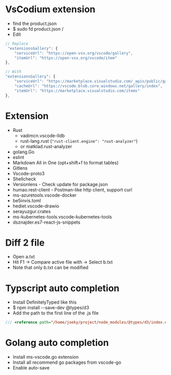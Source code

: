 VsCodium extension
=====
* find the product.json
* $ sudo fd product.json /
* Edit
```js
// Replace
 "extensionsGallery": {
    "serviceUrl": "https://open-vsx.org/vscode/gallery",
    "itemUrl": "https://open-vsx.org/vscode/item"
},

// With
"extensionsGallery": {
    "serviceUrl": "https://marketplace.visualstudio.com/_apis/public/gallery",
    "cacheUrl": "https://vscode.blob.core.windows.net/gallery/index",
    "itemUrl": "https://marketplace.visualstudio.com/items"
},
```

Extension
=====
* Rust
    * vadimcn.vscode-lldb
    * rust-lang.rust (`"rust-client.engine": "rust-analyzer"`)
    * or matklad.rust-analyzer
* golang.Go
* eslint
* Markdown All in One (opt+shift+f to format tables)
* Gitlens
* Vscode-proto3
* Shellcheck
* Versionlens - Check update for package.json
* humao.rest-client - Postman-like http client, support curl
* ms-azuretools.vscode-docker
* be5invis.toml
* hediet.vscode-drawio
* serayuzgur.crates
* ms-kubernetes-tools.vscode-kubernetes-tools
* dsznajder.es7-react-js-snippets

Diff 2 file
=====
* Open a.txt
* Hit F1 -> Compare active file with -> Select b.txt
* Note that only b.txt can be modified

Typscript auto completion
=====
* Install DefinitelyTyped like this
* $ npm install --save-dev @types/d3
* Add the path to the first line of the .js file
```javascript
/// <reference path="/home/joeky/project/node_modules/@types/d3/index.d.ts" />
```

Golang auto completion
=====
* Install ms-vscode.go extension
* Install all recommend go packages from vscode-go
* Enable auto-save
